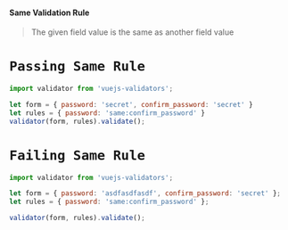 #### Same Validation Rule

> The given field value is the same as another field value

# `Passing Same Rule`
```js bash
import validator from 'vuejs-validators';

let form = { password: 'secret', confirm_password: 'secret' }
let rules = { password: 'same:confirm_password' }
validator(form, rules).validate();
```

# `Failing Same Rule`
```js bash
import validator from 'vuejs-validators';

let form = { password: 'asdfasdfasdf', confirm_password: 'secret' };
let rules = { password: 'same:confirm_password' };

validator(form, rules).validate();
```

